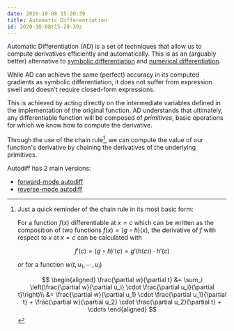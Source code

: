 ```yaml
---
date: 2020-10-08 15:20:39
title: Automatic Differentiation 
id: 2020-10-08t15-20-39z
---
```


Automatic Differentiation (AD) is a set of techniques that allow us to compute
derivatives efficiently and automatically. This is as an (arguably better)
alternative to [symbolic differentiation](./2020-10-09t12-59-52z.md) and
[numerical differentiation](./2020-10-09t13-05-08z).

While AD can achieve the same (perfect) accuracy in its computed gradients as
symbolic differentiation, it does not suffer from expression swell and doesn't
require closed-form expressions.

This is achieved by acting directly on the intermediate variables defined in
the implementation of the original function. AD understands that ultimately,
any differentiable function will be composed of _primitives_, basic operations
for which we know how to compute the derivative.

Through the use of the chain rule[^1], we can compute the value of our function's
derivative by chaining the derivatives of the underlying primitives. 

Autodiff has 2 main versions:

- [forward-mode autodiff](./2020-10-08t15-33-40z.md)
- [reverse-mode autodiff](./2020-10-08t15-31-20z.md)

[^1]: Just a quick reminder of the chain rule in its most basic form:

    For a function $f(x)$ differentiable at $x = c$ which can be written as
    the composition of two functions $f(x) = (g \circ h)(x)$, the derivative
    of $f$ with respect to $x$ at $x=c$ can be calculated with 

    $$
    f'(c) = (g \circ h)'(c) = g'(h(c)) \cdot h'(c)
    $$

    _or_ for a function $w(t, u_1, \cdots, u_i)$

    $$
    \begin{aligned}
\frac{\partial w}{\partial t}
&= \sum_i \left(\frac{\partial w}{\partial u_i} \cdot \frac{\partial u_i}{\partial t}\right)\\
&= \frac{\partial w}{\partial u_1} \cdot \frac{\partial u_1}{\partial t} + \frac{\partial w}{\partial u_2} \cdot \frac{\partial u_2}{\partial t} + \cdots
\end{aligned}
    $$

